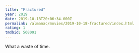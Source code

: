 ```yaml
---
title: "Fractured"
year: 2019
date: 2019-10-18T20:06:34.000Z
permalink: /almanac/movies/2019-10-18-fractured/index.html
rating: 1
tmdbid: 568091
---
```


What a waste of time.
